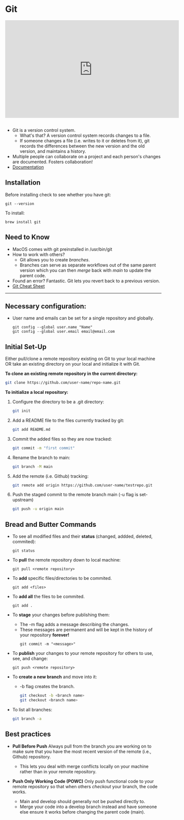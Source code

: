 Git
===

<iframe width="560" height="315" src="https://www.youtube.com/embed/9ofRCD34UlA" frameborder="0" allow="accelerometer; autoplay; clipboard-write; encrypted-media; gyroscope; picture-in-picture" allowfullscreen></iframe> <br>
<br>

* Git is a version control system.
  * What's that? A version control system records changes to a file. 
  * If someone changes a file (i.e. writes to it or deletes from it), git records the differences between the new version and the old version, and maintains a history.
* Multiple people can collaborate on a project and each person's changes are documented. Fosters collaboration!
* <a href="https://git-scm.com/doc" target="_blank" rel="noreferrer">Documentation</a>

## Installation
Before installing check to see whether you have git:

```
git --version
```

To install:  
```
brew install git
```

## Need to Know
* MacOS comes with git preinstalled in /usr/bin/git
* How to work with others?
  * Git allows you to create <i>branches</i>. 
  * Branches can serve as separate workflows out of the same parent version which you can then <i>merge</i> back with <i>main</i> to update the parent code.
* Found an error? Fantastic. Git lets you revert back to a previous version. 
* <a href="https://www.atlassian.com/git/tutorials/atlassian-git-cheatsheet" target="_blank" rel="noreferrer">Git Cheat Sheet</a>

--------
## Necessary configuration:
* User name and emails can be set for a single repository and globally. 
    ```
    git config --global user.name "Name"
    git config --global user.email email@email.com
    ```

## Initial Set-Up
Either pull/clone a remote repository existing on Git to your local machine OR take an existing directory on your local and initialize it with Git.  

**To clone an existing remote repository in the current directory:**
```bash
git clone https://github.com/user-name/repo-name.git
```

**To initialize a local repository:**

1. Configure the directory to be a .git directory:
    ```bash
    git init
    ```
2. Add a README file to the files currently tracked by git:
    ```bash
    git add README.md
    ```
3. Commit the added files so they are now tracked:
    ```bash
    git commit -m "first commit"
    ```
4. Rename the branch to main:
    ```bash
    git branch -M main
    ```
5. Add the remote (i.e. Github) tracking:
    ```bash
    git remote add origin https://github.com/user-name/testrepo.git
    ```
6. Push the staged commit to the remote branch main (-u flag is set-upstream)
    ```bash
    git push -u origin main
    ```


## Bread and Butter Commands
* To see all modified files and their <strong>status</strong> (changed, addded, deleted, commited):
    ```
    git status
    ```

* To <strong>pull</strong> the remote repository down to local machine:
    ``` 
    git pull <remote repository>
    ```

* To <strong>add</strong> specific files/directories to be commited.
    ```
    git add <files>
    ```

* To <strong>add all</strong> the files to be commited.
    ```
    git add .
    ```

* To <strong>stage</strong> your changes before publishing them: 
  * The -m flag adds a message describing the changes. 
  * These messages are permanent and will be kept in the history of your repository <strong>forever!</strong>
    ```
    git commit -m "<message>"
    ```

* To <strong>publish</strong> your changes to your remote repository for others to use, see, and change:
    ```
    git push <remote repository>
    ```

* To <strong>create a new branch</strong> and move into it:
  * -b flag creates the branch.
      ```bash
      git checkout -b <branch name>
      git checkout <branch name>
      ```

* To list all branches:
    ```bash
    git branch -a
    ```

## Best practices
* <strong>Pull Before Push</strong> Always pull from the branch you are working on to make sure that you have the most recent version of the remote (i.e., Github) repository.
  * This lets you deal with merge conflicts locally on your machine rather than in your remote repository.  

* <strong>Push Only Working Code (POWC)</strong> Only push functional code to your remote repository so that when others <i>checkout</i> your branch, the code works.
  * Main and develop should generally not be pushed directly to.
  * Merge your code into a develop branch instead and have someone else ensure it works before changing the parent code (main).